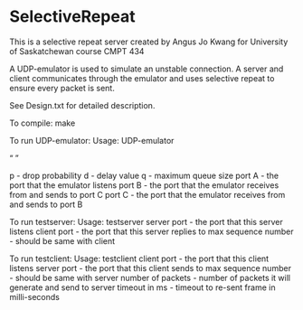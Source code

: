 # SelectiveRepeat

This is a selective repeat server created by Angus Jo Kwang for University of Saskatchewan course CMPT 434

A UDP-emulator is used to simulate an unstable connection.  A server and client communicates through the emulator and uses selective repeat to ensure every packet is sent.

See Design.txt for detailed description.

To compile:
make

To run UDP-emulator:
Usage: UDP-emulator <p> <d> <q> <port A> <port B> <port C>

  p - drop probability
  d - delay value
  q - maximum queue size
  port A - the port that the emulator listens
  port B - the port that the emulator receives from and sends to port C
  port C - the port that the emulator receives from and sends to port B


To run testserver:
Usage: testserver <server port> <client port> <max sequence number>
  server port - the port that this server listens
  client port - the port that this server replies to
  max sequence number - should be same with client

To run testclient:
Usage: testclient <client port> <server port> <max sequence number> <number of packets> <timeout in ms>
  client port - the port that this client listens
  server port - the port that this client sends to
  max sequence number - should be same with server
  number of packets - number of packets it will generate and send to server
  timeout in ms - timeout to re-sent frame in milli-seconds
